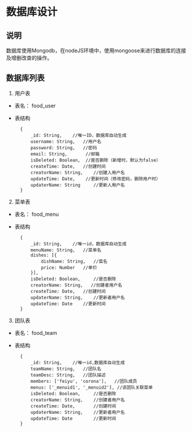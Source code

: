 
# 数据库设计

## 说明

数据库使用Mongodb，在nodeJS环境中，使用mongoose来进行数据库的连接及增删改查的操作。


## 数据库列表

1. 用户表

* 表名： food_user
* 表结构 
        
        {
            _id: String,    //唯一ID，数据库自动生成
            username: String,   //用户名
            password: String,   //密码
            email: String,       //邮箱
            isDeleted: Boolean,  //是否删除（新增时，默认为false）
            createTime: Date,   //创建时间
            creatorName: String,    //创建人用户名
            updateTime: Date,    //更新时间（修改密码，删除用户时）
            updaterName: String     //更新人用户名
        }
        
2. 菜单表

* 表名： food_menu
* 表结构

        {   
            _id: String,    //唯一id，数据库自动生成
            menuName: String,   //菜单名
            dishes: [{
                dishName: String,   //菜名   
                price: Number   //单价
            }],
            isDeleted: Boolean,     //是否删除
            creatorName: String,   //创建者用户名
            createTime: Date,   //创建时间
            updaterName: String,    //更新者用户名
            updateTime: Date    //更新时间
        }
        
3. 团队表

* 表名： food_team
* 表结构

        {   
            _id: String,    //唯一id,数据库自动生成
            teamName: String,   //团队名
            teamDesc: String,   //团队描述
            members: ['feiyu', 'corona'],   //团队成员
            menus: ['_menuid1', '_menuid2'], //该团队关联菜单
            isDeleted: Boolean,     //是否删除
            creatorName: String,    //创建者用户名
            createTime: Date,       //创建时间
            updaterName: String,    //更新者用户名
            updateTime: Date        //更新时间
        }

